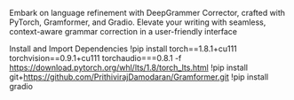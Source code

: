 Embark on language refinement with DeepGrammer Corrector, crafted with PyTorch, Gramformer, and Gradio. Elevate your writing with seamless, context-aware grammar correction in a user-friendly interface

Install and Import Dependencies
!pip install torch==1.8.1+cu111 torchvision==0.9.1+cu111 torchaudio===0.8.1 -f https://download.pytorch.org/whl/lts/1.8/torch_lts.html
!pip install git+https://github.com/PrithivirajDamodaran/Gramformer.git
!pip install gradio
